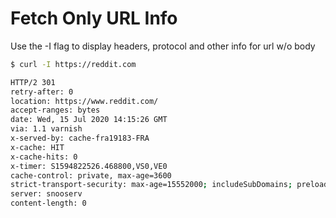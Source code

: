 # Fetch Only URL Info

Use the -I flag to display headers, protocol and other info for url w/o body

```bash
$ curl -I https://reddit.com

HTTP/2 301
retry-after: 0
location: https://www.reddit.com/
accept-ranges: bytes
date: Wed, 15 Jul 2020 14:15:26 GMT
via: 1.1 varnish
x-served-by: cache-fra19183-FRA
x-cache: HIT
x-cache-hits: 0
x-timer: S1594822526.468800,VS0,VE0
cache-control: private, max-age=3600
strict-transport-security: max-age=15552000; includeSubDomains; preload
server: snooserv
content-length: 0
```
